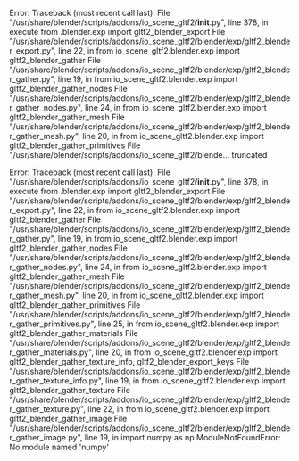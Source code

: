 Error: Traceback (most recent call last):
  File "/usr/share/blender/scripts/addons/io_scene_gltf2/__init__.py", line 378, in execute
    from .blender.exp import gltf2_blender_export
  File "/usr/share/blender/scripts/addons/io_scene_gltf2/blender/exp/gltf2_blender_export.py", line 22, in <module>
    from io_scene_gltf2.blender.exp import gltf2_blender_gather
  File "/usr/share/blender/scripts/addons/io_scene_gltf2/blender/exp/gltf2_blender_gather.py", line 19, in <module>
    from io_scene_gltf2.blender.exp import gltf2_blender_gather_nodes
  File "/usr/share/blender/scripts/addons/io_scene_gltf2/blender/exp/gltf2_blender_gather_nodes.py", line 24, in <module>
    from io_scene_gltf2.blender.exp import gltf2_blender_gather_mesh
  File "/usr/share/blender/scripts/addons/io_scene_gltf2/blender/exp/gltf2_blender_gather_mesh.py", line 20, in <module>
    from io_scene_gltf2.blender.exp import gltf2_blender_gather_primitives
  File "/usr/share/blender/scripts/addons/io_scene_gltf2/blende... truncated

  
  
  
  Error: Traceback (most recent call last):
  File "/usr/share/blender/scripts/addons/io_scene_gltf2/__init__.py", line 378, in execute
    from .blender.exp import gltf2_blender_export
  File "/usr/share/blender/scripts/addons/io_scene_gltf2/blender/exp/gltf2_blender_export.py", line 22, in <module>
    from io_scene_gltf2.blender.exp import gltf2_blender_gather
  File "/usr/share/blender/scripts/addons/io_scene_gltf2/blender/exp/gltf2_blender_gather.py", line 19, in <module>
    from io_scene_gltf2.blender.exp import gltf2_blender_gather_nodes
  File "/usr/share/blender/scripts/addons/io_scene_gltf2/blender/exp/gltf2_blender_gather_nodes.py", line 24, in <module>
    from io_scene_gltf2.blender.exp import gltf2_blender_gather_mesh
  File "/usr/share/blender/scripts/addons/io_scene_gltf2/blender/exp/gltf2_blender_gather_mesh.py", line 20, in <module>
    from io_scene_gltf2.blender.exp import gltf2_blender_gather_primitives
  File "/usr/share/blender/scripts/addons/io_scene_gltf2/blender/exp/gltf2_blender_gather_primitives.py", line 25, in <module>
    from io_scene_gltf2.blender.exp import gltf2_blender_gather_materials
  File "/usr/share/blender/scripts/addons/io_scene_gltf2/blender/exp/gltf2_blender_gather_materials.py", line 20, in <module>
    from io_scene_gltf2.blender.exp import gltf2_blender_gather_texture_info, gltf2_blender_export_keys
  File "/usr/share/blender/scripts/addons/io_scene_gltf2/blender/exp/gltf2_blender_gather_texture_info.py", line 19, in <module>
    from io_scene_gltf2.blender.exp import gltf2_blender_gather_texture
  File "/usr/share/blender/scripts/addons/io_scene_gltf2/blender/exp/gltf2_blender_gather_texture.py", line 22, in <module>
    from io_scene_gltf2.blender.exp import gltf2_blender_gather_image
  File "/usr/share/blender/scripts/addons/io_scene_gltf2/blender/exp/gltf2_blender_gather_image.py", line 19, in <module>
    import numpy as np
ModuleNotFoundError: No module named 'numpy'
